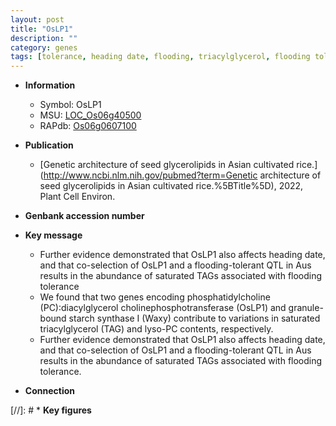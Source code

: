 ```yaml
---
layout: post
title: "OsLP1"
description: ""
category: genes
tags: [tolerance, heading date, flooding, triacylglycerol, flooding tolerance]
---
```


* **Information**  
    + Symbol: OsLP1  
    + MSU: [LOC_Os06g40500](http://rice.uga.edu/cgi-bin/ORF_infopage.cgi?orf=LOC_Os06g40500)  
    + RAPdb: [Os06g0607100](https://rapdb.dna.affrc.go.jp/locus/?name=Os06g0607100)  

* **Publication**  
    + [Genetic architecture of seed glycerolipids in Asian cultivated rice.](http://www.ncbi.nlm.nih.gov/pubmed?term=Genetic architecture of seed glycerolipids in Asian cultivated rice.%5BTitle%5D), 2022, Plant Cell Environ.

* **Genbank accession number**  

* **Key message**  
    + Further evidence demonstrated that OsLP1 also affects heading date, and that co-selection of OsLP1 and a flooding-tolerant QTL in Aus results in the abundance of saturated TAGs associated with flooding tolerance
    + We found that two genes encoding phosphatidylcholine (PC):diacylglycerol cholinephosphotransferase (OsLP1) and granule-bound starch synthase I (Waxy) contribute to variations in saturated triacylglycerol (TAG) and lyso-PC contents, respectively.
    + Further evidence demonstrated that OsLP1 also affects heading date, and that co-selection of OsLP1 and a flooding-tolerant QTL in Aus results in the abundance of saturated TAGs associated with flooding tolerance.

* **Connection**  

[//]: # * **Key figures**  



